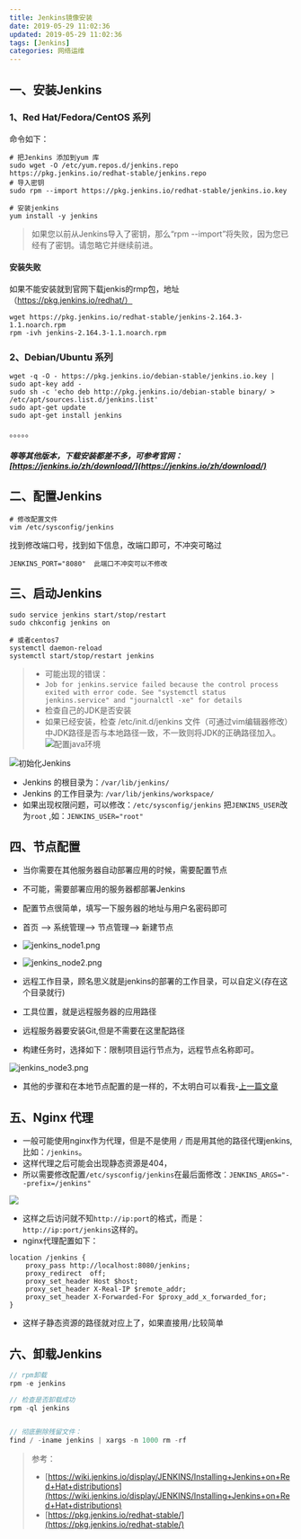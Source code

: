 ```yaml
---
title: Jenkins镜像安装
date: 2019-05-29 11:02:36
updated: 2019-05-29 11:02:36
tags: [Jenkins]
categories: 网络运维
---
```

## 一、安装Jenkins  

### 1、Red Hat/Fedora/CentOS 系列
命令如下：
```
# 把Jenkins 添加到yum 库
sudo wget -O /etc/yum.repos.d/jenkins.repo https://pkg.jenkins.io/redhat-stable/jenkins.repo
# 导入密钥
sudo rpm --import https://pkg.jenkins.io/redhat-stable/jenkins.io.key

# 安装jenkins
yum install -y jenkins
```

> 如果您以前从Jenkins导入了密钥，那么“rpm --import”将失败，因为您已经有了密钥。请忽略它并继续前进。

#### 安装失败
如果不能安装就到官网下载jenkis的rmp包，地址（https://pkg.jenkins.io/redhat/）
```
wget https://pkg.jenkins.io/redhat-stable/jenkins-2.164.3-1.1.noarch.rpm
rpm -ivh jenkins-2.164.3-1.1.noarch.rpm
```

### 2、Debian/Ubuntu 系列

```
wget -q -O - https://pkg.jenkins.io/debian-stable/jenkins.io.key | sudo apt-key add -
sudo sh -c 'echo deb http://pkg.jenkins.io/debian-stable binary/ > /etc/apt/sources.list.d/jenkins.list'
sudo apt-get update
sudo apt-get install jenkins
```

。。。。。
##### 等等其他版本，下载安装都差不多，可参考官网：[https://jenkins.io/zh/download/](https://jenkins.io/zh/download/)

## 二、配置Jenkins
```
# 修改配置文件
vim /etc/sysconfig/jenkins
```
找到修改端口号，找到如下信息，改端口即可，不冲突可略过


```
JENKINS_PORT="8080"  此端口不冲突可以不修改 
```

## 三、启动Jenkins
```
sudo service jenkins start/stop/restart
sudo chkconfig jenkins on

# 或者centos7 
systemctl daemon-reload
systemctl start/stop/restart jenkins
```

> + 可能出现的错误：  
> + `Job for jenkins.service failed because the control process exited with error code. See "systemctl status jenkins.service" and "journalctl -xe" for details`  
> + 检查自己的JDK是否安装  
> + 如果已经安装，检查 /etc/init.d/jenkins 文件（可通过vim编辑器修改）中JDK路径是否与本地路径一致，不一致则将JDK的正确路径加入。
> ![配置java环境](java-conf.png)



![初始化Jenkins](jenkins_node1.png)

+ Jenkins 的根目录为：`/var/lib/jenkins/`
+ Jenkins 的工作目录为: `/var/lib/jenkins/workspace/`
+ 如果出现权限问题，可以修改：`/etc/sysconfig/jenkins` 把`JENKINS_USER`改为`root` ,如：`JENKINS_USER="root"`



## 四、节点配置
+ 当你需要在其他服务器自动部署应用的时候，需要配置节点
+ 不可能，需要部署应用的服务器都部署Jenkins
+ 配置节点很简单，填写一下服务器的地址与用户名密码即可
+ 首页 --> 系统管理--> 节点管理--> 新建节点
+ ![jenkins_node1.png](jenkins_node1.png)

+ ![jenkins_node2.png](jenkins_node2.png)

+ 远程工作目录，顾名思义就是jenkins的部署的工作目录，可以自定义(存在这个目录就行)  
+ 工具位置，就是远程服务器的应用路径
+ 远程服务器要安装Git,但是不需要在这里配路径
+ 构建任务时，选择如下：限制项目运行节点为，远程节点名称即可。

![jenkins_node3.png](jenkins_node3.png)

+ 其他的步骤和在本地节点配置的是一样的，不太明白可以看我-[上一篇文章](https://rstyro.github.io/blog/2019/05/06/Jenkins%E5%AE%89%E8%A3%85%E9%85%8D%E7%BD%AE%E4%BD%BF%E7%94%A8/)


## 五、Nginx 代理
+ 一般可能使用nginx作为代理，但是不是使用 `/` 而是用其他的路径代理jenkins,比如：`/jenkins`。
+ 这样代理之后可能会出现静态资源是404，
+ 所以需要修改配置`/etc/sysconfig/jenkins`在最后面修改：`JENKINS_ARGS="--prefix=/jenkins"`

![](nginx-proxy.png)

+ 这样之后访问就不知`http://ip:port`的格式，而是：`http://ip:port/jenkins`这样的。
+ nginx代理配置如下：
```
location /jenkins {
	proxy_pass http://localhost:8080/jenkins;
	proxy_redirect  off;
	proxy_set_header Host $host;
	proxy_set_header X-Real-IP $remote_addr;
	proxy_set_header X-Forwarded-For $proxy_add_x_forwarded_for;
}

```
+ 这样子静态资源的路径就对应上了，如果直接用`/`比较简单


## 六、卸载Jenkins
```js
// rpm卸载
rpm -e jenkins

// 检查是否卸载成功
rpm -ql jenkins 


// 彻底删除残留文件：
find / -iname jenkins | xargs -n 1000 rm -rf
```

> 参考：
> + [https://wiki.jenkins.io/display/JENKINS/Installing+Jenkins+on+Red+Hat+distributions](https://wiki.jenkins.io/display/JENKINS/Installing+Jenkins+on+Red+Hat+distributions)    
> + [https://pkg.jenkins.io/redhat-stable/](https://pkg.jenkins.io/redhat-stable/)

